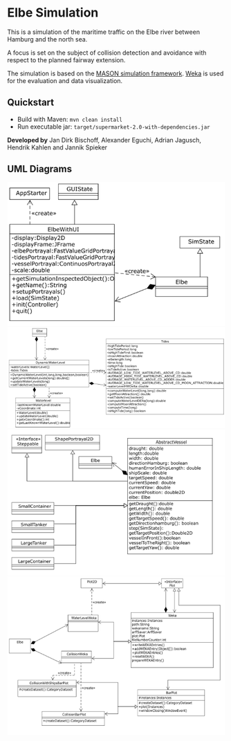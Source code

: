 # Elbe Simulation
This is a simulation of the maritime traffic on the Elbe river between Hamburg and the north sea.

A focus is set on the subject of collision detection and avoidance with respect to the planned fairway extension.

The simulation is based on the [MASON simulation framework](http://cs.gmu.edu/~eclab/projects/mason/). [Weka](http://www.cs.waikato.ac.nz/ml/weka/) is used for the evaluation and data visualization.

## Quickstart
* Build with Maven: ```mvn clean install```
* Run executable jar: ```target/supermarket-2.0-with-dependencies.jar```

__Developed by__ Jan Dirk Bischoff, Alexander Eguchi, Adrian Jagusch, Hendrik Kahlen and Jannik Spieker

## UML Diagrams
![](Klassendiagramm-Elbe.png)
![](Klassendiagramm-Tides.png)
![](Klassendiagramm-Vessels.png)
![](Klassendiagramm-WEKA.png)
